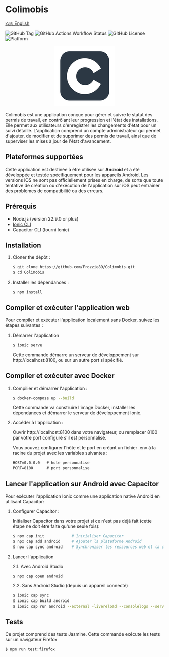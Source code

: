 # Colimobis
[🇬🇧 English](../README.md)

![GitHub Tag](https://img.shields.io/github/v/tag/Frozzie89/Colimobis)
![GitHub Actions Workflow Status](https://img.shields.io/github/actions/workflow/status/Frozzie89/Colimobis/android-build-signed.yml)
![GitHub License](https://img.shields.io/github/license/Frozzie89/Colimobis)
![Platform](https://img.shields.io/badge/platform-Android-blue)

<p align="center">
  <img src="../src/assets/icons/icon-192.webp" alt="Colimobis icon"/>
</p>


Colimobis est une application conçue pour gérer et suivre le statut des permis de travail, en contrôlant leur progression et l'état des installations. Elle permet aux utilisateurs d'enregistrer les changements d'état pour un suivi détaillé. L'application comprend un compte administrateur qui permet d'ajouter, de modifier et de supprimer des permis de travail, ainsi que de superviser les mises à jour de l'état d'avancement.

## Plateformes supportées

Cette application est destinée à être utilisée sur **Android** et a été développée et testée spécifiquement pour les appareils Android. Les versions iOS ne sont pas officiellement prises en charge, de sorte que toute tentative de création ou d'exécution de l'application sur iOS peut entraîner des problèmes de compatibilité ou des erreurs.

## Prérequis
- Node.js (version 22.9.0 or plus)
- [Ionic CLI](https://www.npmjs.com/package/@ionic/cli)
- Capacitor CLI (fourni Ionic)

## Installation
1. Cloner the dépôt : 
    ```sh
    $ git clone https://github.com/Frozzie89/Colimobis.git
    $ cd Colimobis
    ```

2. Installer les dépendances : 
    ```sh
    $ npm install
    ```

## Compiler et exécuter l'application web
Pour compiler et exécuter l'application localement sans Docker, suivez les étapes suivantes :

1. Démarrer l'application
    ```sh
    $ ionic serve
    ```
    Cette commande démarre un serveur de développement sur http://localhost:8100, ou sur un autre port si spécifié.

## Compiler et exécuter avec Docker
1. Compilier et démarrer l'application :
    ```sh
    $ docker-compose up --build
    ```

    Cette commande va construire l'image Docker, installer les dépendances et démarrer le serveur de développement Ionic.

2. Accéder à l'application :
    
    Ouvrir http://localhost:8100 dans votre navigateur, ou remplacer 8100 par votre port configuré s'il est personnalisé.
    
    Vous pouvez configurer l'hôte et le port en créant un fichier .env à la racine du projet avec les variables suivantes : 

    ```txt
    HOST=0.0.0.0   # hote personnalise
    PORT=8100      # port personnalise
    ```

## Lancer l'application sur Android avec Capacitor

Pour exécuter l'application Ionic comme une application native Android en utilisant Capacitor:

1. Configurer Capacitor :
    
    Initialiser Capacitor dans votre projet si ce n'est pas déjà fait (cette étape ne doit être faite qu'une seule fois):
    ```sh
    $ npx cap init            # Initialiser Capacitor
    $ npx cap add android     # Ajouter la plateforme Android
    $ npx cap sync android    # Synchroniser les ressources web et la configuration de Capacitor avec le projet Android
    ```
2. Lancer l'application 

    2.1. Avec Android Studio
    ```sh
    $ npx cap open android
    ```

    2.2. Sans Android Studio (depuis un appareil connecté)
    ```sh
    $ ionic cap sync
    $ ionic cap build android
    $ ionic cap run android --external -livereload --consolelogs --serverlogs
    ```

## Tests
Ce projet comprend des tests Jasmine. Cette commande exécute les tests sur un navigateur Firefox
```sh
$ npm run test:firefox
```
